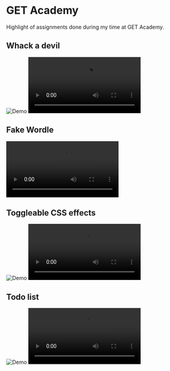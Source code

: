 # GET Academy

Highlight of assignments done during my time at GET Academy.


## Whack a devil
![Demo]("https://ilillie.github.io/Start-IT-1/assignments/week-4/1-whack-a-devil/index.html")
<video src="https://user-images.githubusercontent.com/75392499/162920368-041de742-9298-4138-8bff-96dfabc5988e.mp4"></video>

## Fake Wordle
<video src="https://user-images.githubusercontent.com/75392499/162918819-d8e9e7f7-d4e8-4ca6-9ef9-1bec223e022a.mp4"></video>

## Toggleable CSS effects
![Demo]("https://ilillie.github.io/Start-IT-1/assignments/week-2/9-css-effects/index.html")
<video src="https://user-images.githubusercontent.com/75392499/162920166-d4157c22-ea23-4a4c-9bbd-b464c674b4ed.mp4"></video>

## Todo list
![Demo]("https://ilillie.github.io/Start-IT-2/assignments/week-1/1-mvc-todo/index.html")
<video src="https://user-images.githubusercontent.com/75392499/162919100-39d1e0c9-810d-40dc-8a4f-18d7af1e8310.mp4"></video>












